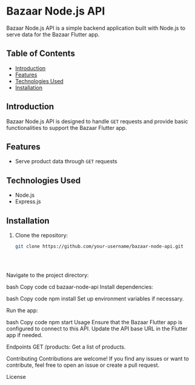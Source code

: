 # Bazaar Node.js API

Bazaar Node.js API is a simple backend application built with Node.js to serve data for the Bazaar Flutter app.

## Table of Contents
- [Introduction](#introduction)
- [Features](#features)
- [Technologies Used](#technologies-used)
- [Installation](#installation)
                    
  
                    
  

## Introduction

Bazaar Node.js API is designed to handle `GET` requests and provide basic functionalities to support the Bazaar Flutter app.

## Features

- Serve product data through `GET` requests

## Technologies Used

- Node.js
- Express.js

## Installation

1. Clone the repository:

   ```bash
   git clone https://github.com/your-username/bazaar-node-api.git                                                                                                                                            
  
  
  
Navigate to the project directory:

bash
Copy code
cd bazaar-node-api
Install dependencies:

bash
Copy code
npm install
Set up environment variables if necessary.

Run the app:

bash
Copy code
npm start
Usage
Ensure that the Bazaar Flutter app is configured to connect to this API. Update the API base URL in the Flutter app if needed.

Endpoints
GET /products: Get a list of products.
                                                            
  
  
  

Contributing
Contributions are welcome! If you find any issues or want to contribute, feel free to open an issue or create a pull request.

License
                    
  

